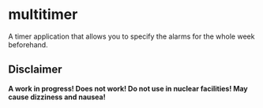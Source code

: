 multitimer
==========

A timer application that allows you to specify the alarms for the whole week beforehand.

Disclaimer
----------

**A work in progress! Does not work! Do not use in nuclear facilities! May cause dizziness and nausea!**
